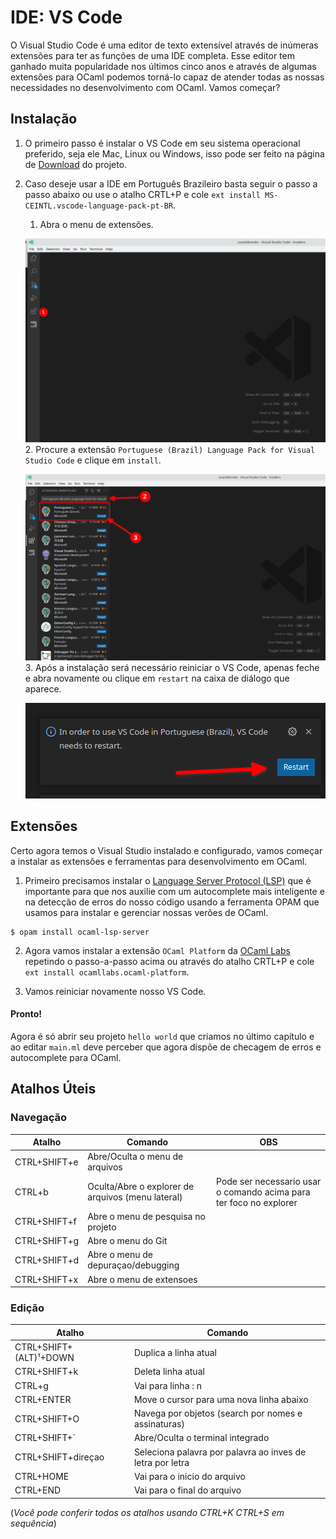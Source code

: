 # IDE: VS Code

O Visual Studio Code é uma editor de texto extensível através de inúmeras extensões para ter as funções de uma IDE completa. Esse editor tem ganhado muita popularidade nos últimos cinco anos e através de algumas extensões para OCaml podemos torná-lo capaz de atender todas as nossas necessidades no desenvolvimento com OCaml. Vamos começar?

## Instalação

1. O primeiro passo é instalar o VS Code em seu sistema operacional preferido, seja ele Mac, Linux ou Windows, isso pode ser feito na página de [Download](https://code.visualstudio.com/#alt-downloads) do projeto.
2. Caso deseje usar a IDE em Português Brazileiro basta seguir o passo a passo abaixo ou use o atalho CRTL+P e cole `ext install MS-CEINTL.vscode-language-pack-pt-BR`.
    1. Abra o menu de extensões.
    
    ![Imagem mostrando a posição do botão para abrir o menu de extensões no Visual Studio Code](https://github.com/Camilotk/ocaml4noobs/blob/intermezzo-1/1I%20-%20ferramentas/imagens/passo1.png)
    2. Procure a extensão `Portuguese (Brazil) Language Pack for Visual Studio Code` e clique em `install`.
    
    ![Imagem mostrando como encontrar e instalar a extensão para traduzir a IDE](https://github.com/Camilotk/ocaml4noobs/blob/intermezzo-1/1I%20-%20ferramentas/imagens/passo2.png)
    3. Após a instalação será necessário reiniciar o VS Code, apenas feche e abra novamente ou clique em `restart` na caixa de diálogo que aparece. 
    
    ![Imagem mostrando como reiniciar a IDE após a instalação da tradução](https://github.com/Camilotk/ocaml4noobs/blob/intermezzo-1/1I%20-%20ferramentas/imagens/passo3.png)

## Extensões

Certo agora temos o Visual Studio instalado e configurado, vamos começar a instalar as extensões e ferramentas para desenvolvimento em OCaml.

1. Primeiro precisamos instalar o [Language Server Protocol (LSP)](https://docs.microsoft.com/pt-br/visualstudio/extensibility/language-server-protocol?view=vs-2019) que é importante para que nos auxilie com um autocomplete mais inteligente e na detecção de erros do nosso código usando a ferramenta OPAM que usamos para instalar e gerenciar nossas verões de OCaml.
```terminal
$ opam install ocaml-lsp-server
```
2. Agora vamos instalar a extensão `OCaml Platform` da [OCaml Labs](https://ocamllabs.io/) repetindo o passo-a-passo acima ou através do atalho CRTL+P e cole `ext install ocamllabs.ocaml-platform`.

3. Vamos reiniciar novamente nosso VS Code.

#### Pronto!
Agora é só abrir seu projeto `hello world` que criamos no último capítulo e ao editar `main.ml` deve perceber que agora dispõe de checagem de erros e autocomplete para OCaml.

## Atalhos Úteis

### Navegação

| Atalho       | Comando                                           | OBS                                                                |
|--------------|---------------------------------------------------|--------------------------------------------------------------------|
| CTRL+SHIFT+e | Abre/Oculta o menu de arquivos                    |                                                                    |
| CTRL+b       | Oculta/Abre o explorer de arquivos (menu lateral) | Pode ser necessario usar o comando acima para ter foco no explorer |
| CTRL+SHIFT+f | Abre o menu de pesquisa no projeto                |                                                                    |
| CTRL+SHIFT+g | Abre o menu do Git                                |                                                                    |
| CTRL+SHIFT+d | Abre o menu de depuraçao/debugging                |                                                                    |
| CTRL+SHIFT+x | Abre o menu de extensoes                          |                                                                    |

### Edição

| Atalho                 | Comando                                                   |
|------------------------|-----------------------------------------------------------|
| CTRL+SHIFT+(ALT)¹+DOWN | Duplica a linha atual                                     |
| CTRL+SHIFT+k           | Deleta linha atual                                        |
| CTRL+g                 | Vai para linha : n                                        |
| CTRL+ENTER             | Move o cursor para uma nova linha abaixo                  |
| CTRL+SHIFT+O           | Navega por objetos (search por nomes e assinaturas)       |
| CTRL+SHIFT+`           | Abre/Oculta o terminal integrado                          |
| CTRL+SHIFT+direçao     | Seleciona palavra por palavra ao inves de letra por letra |
| CTRL+HOME              | Vai para o inicio do arquivo                              |
| CTRL+END               | Vai para o final do arquivo                               |
(*Você pode conferir todos os atalhos usando CTRL+K CTRL+S em sequência*)
